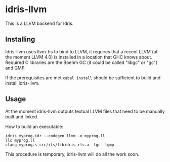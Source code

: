 # idris-llvm

This is a LLVM backend for Idris.

## Installing

Idris-llvm uses llvm-hs to bind to LLVM, it requires that a recent LLVM (at the moment LLVM 4.0) is installed in a location that GHC knows about. Required C libraries are the Boehm GC (it could be called "libgc" or "gc") and GMP.

If the prerequisites are met `cabal install` should be sufficient to build and install idris-llvm.

## Usage

At the moment idris-llvm outputs textual LLVM files that need to be manually built and linked.

How to build an executable:
```
idris myprog.idr --codegen llvm -o myprog.ll
llc myprog.ll
clang myprog.s src/rts/libidris_rts.a -lgc -lgmp
```

This procedure is temporary, idris-llvm will do all the work soon.
